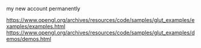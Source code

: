 my new account permanently


https://www.opengl.org/archives/resources/code/samples/glut_examples/examples/examples.html
https://www.opengl.org/archives/resources/code/samples/glut_examples/demos/demos.html
